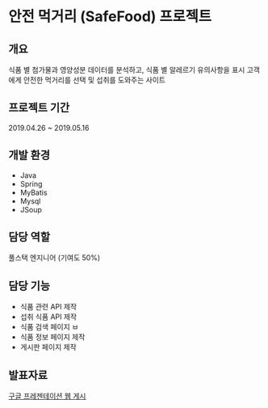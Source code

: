 # 안전 먹거리 (SafeFood) 프로젝트

## 개요
식품 별 첨가물과 영양성분 데이터를 분석하고, 식품 별 알레르기 유의사항을 표시
고객에게 안전한 먹거리를 선택 및 섭취를 도와주는 사이트

## 프로젝트 기간
2019.04.26 ~ 2019.05.16

## 개발 환경
- Java
- Spring
- MyBatis
- Mysql
- JSoup

## 담당 역할
풀스택 엔지니어 (기여도 50%)

## 담당 기능
- 식품 관련 API 제작
- 섭취 식품 API 제작
- 식품 검색 페이지 ㅂ
- 식품 정보 페이지 제작
- 게시판 페이지 제작


## 발표자료

[구글 프레젠테이션 웹 게시 ](https://docs.google.com/presentation/d/e/2PACX-1vQ751K4iLGLprfRNE4sDPRiQV7nBJOxGmwmWJEcfVWtELsM6o-f5CdEMqJ3NEINRg/pub?start=false&loop=false)


